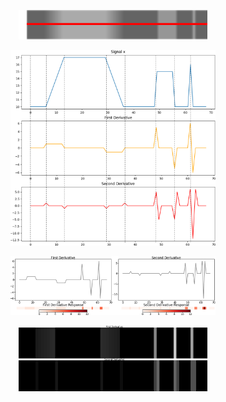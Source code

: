 <p align="center">
<img src="https://github.com/wallaceloos/Image_Processing/blob/master/image_enhancement/images/stripe_.png" width="60%" height="50%">
</p>

<p align="center">
<img src="https://github.com/wallaceloos/Image_Processing/blob/master/image_enhancement/images/plot_signal.png" width="65%" height="65%">
</p>

<p align="center">
<img src="https://github.com/wallaceloos/Image_Processing/blob/master/image_enhancement/images/derivadas4.png" width="65%" height="65%">
</p>

<p align="center">
<img src="https://github.com/wallaceloos/Image_Processing/blob/master/image_enhancement/images/response.png" width="60%" height="50%">
</p>
